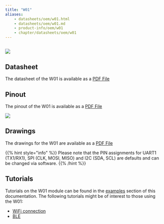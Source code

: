 ```yaml
---
title: "W01"
aliases:
    - datasheets/oem/w01.html
    - datasheets/oem/w01.md
    - product-info/oem/w01
    - chapter/datasheets/oem/w01
---
```


## ![](/gitbook/assets/assets-lil0igdl11z7jos_jpx-lkn7scqkkkb6tqb3uyo-lkn85ios3qzh5brsxk2-w01.png)

## Datasheet

The datasheet of the W01 is available as a [PDF File](/gitbook/assets/specsheets/Pycom_002_Specsheets_W01_v2.pdf)

## Pinout

The pinout of the W01 is available as a [PDF File](/gitbook/assets/w01-pinout.pdf)


![](/gitbook/assets/w01-pinout.png)

## Drawings

The drawings for the W01 are available as a [PDF File](/gitbook/assets/w01-drawing.pdf)


{{% hint style="info" %}}
Please note that the PIN assignments for UART1 \(TX1/RX1\), SPI \(CLK, MOSI, MISO\) and I2C \(SDA, SCL\) are defaults and can be changed via software.
{{% /hint %}}

## Tutorials

Tutorials on the W01 module can be found in the [examples](/tutorials/introduction) section of this documentation. The following tutorials might be of  interest to those using the W01:

* [WiFi connection](/tutorials/all/wlan)
* [BLE](/tutorials/all/ble)
